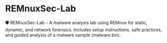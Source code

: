 # REMnuxSec-Lab
🛡️ REMnuxSec-Lab – A malware analysis lab using REMnux for static, dynamic, and network forensics. Includes setup instructions, safe practices, and guided analysis of a malware sample (malware.bin).
